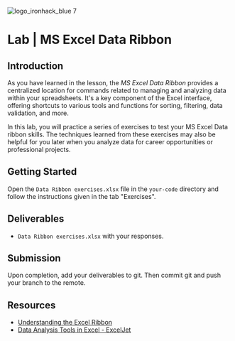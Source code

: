 ![logo_ironhack_blue 7](https://user-images.githubusercontent.com/23629340/40541063-a07a0a8a-601a-11e8-91b5-2f13e4e6b441.png)

# Lab | MS Excel Data Ribbon

## Introduction

As you have learned in the lesson, the *MS Excel Data Ribbon* provides a centralized location for commands related to managing and analyzing data within your spreadsheets. It's a key component of the Excel interface, offering shortcuts to various tools and functions for sorting, filtering, data validation, and more. 

In this lab, you will practice a series of exercises to test your MS Excel Data ribbon skills. The techniques learned from these exercises may also be helpful for you later when you analyze data for career opportunities or professional projects.

## Getting Started

Open the `Data Ribbon exercises.xlsx` file in the `your-code` directory and follow the instructions given in the tab "Exercises".

## Deliverables

- `Data Ribbon exercises.xlsx` with your responses. 

## Submission

Upon completion, add your deliverables to git. Then commit git and push your branch to the remote.

## Resources

- [Understanding the Excel Ribbon](https://www.exceldemy.com/learn-excel/parts/ribbon/#:~:text=The%20ribbon%20has%209%20tabs%20by%20default%3A%20Home%2C,of%20commands%2C%20such%20as%20Font%2C%20Number%2C%20Alignment%2C%20etc.)
- [Data Analysis Tools in Excel - ExcelJet](https://exceljet.net/)